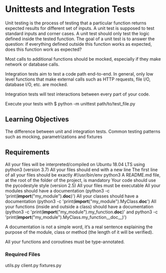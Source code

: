# Unittests and Integration Tests

Unit testing is the process of testing that a particular function returns expected results for different set of inputs. A unit test is supposed to test standard inputs and corner cases. A unit test should only test the logic defined inside the tested function. The goal of a unit test is to answer the question: if everything defined outside this function works as expected, does this function work as expected?

Most calls to additional functions should be mocked, especially if they make network or database calls.

Integration tests aim to test a code path end-to-end. In general, only low level functions that make external calls such as HTTP requests, file I/O, database I/O, etc. are mocked.

Integration tests will test interactions between every part of your code.

Execute your tests with
$ python -m unittest path/to/test_file.py


## Learning Objectives

The difference between unit and integration tests.
Common testing patterns such as mocking, parametrizations and fixtures


##  Requirements

All your files will be interpreted/compiled on Ubuntu 18.04 LTS using python3 (version 3.7)
All your files should end with a new line
The first line of all your files should be exactly #!/usr/bin/env python3
A README.md file, at the root of the folder of the project, is mandatory
Your code should use the pycodestyle style (version 2.5)
All your files must be executable
All your modules should have a documentation (python3 -c 'print(__import__("my_module").__doc__)')
All your classes should have a documentation (python3 -c 'print(__import__("my_module").MyClass.__doc__')
All your functions (inside and outside a class) should have a documentation (python3 -c 'print(__import__("my_module").my_function.__doc__)' and python3 -c 'print(__import__("my_module").MyClass.my_function__doc__)')

A documentation is not a simple word, it’s a real sentence explaining the purpose of the module, class or method (the length of it will be verified).

All your functions and coroutines must be type-annotated.

### Required Files

utils.py 
client.py 
fixtures.py 
